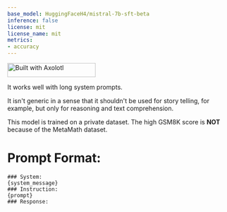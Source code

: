 ```yaml
---
base_model: HuggingFaceH4/mistral-7b-sft-beta
inference: false
license: mit
license_name: mit
metrics:
- accuracy
---
```


[<img src="https://raw.githubusercontent.com/OpenAccess-AI-Collective/axolotl/main/image/axolotl-badge-web.png" alt="Built with Axolotl" width="200" height="32"/>](https://github.com/OpenAccess-AI-Collective/axolotl)

It works well with long system prompts.

It isn't generic in a sense that it shouldn't be used for story telling, for example, but only for reasoning and text comprehension.

This model is trained on a private dataset. The high GSM8K score is **NOT** because of the MetaMath dataset. 

# Prompt Format:

```
### System:
{system_message}
### Instruction:
{prompt}
### Response:
```